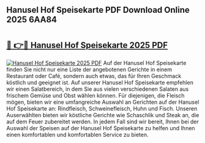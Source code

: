 ## Hanusel Hof Speisekarte PDF Download Online 2025 6AA84

# <h2><a href="http://gc9hrg.nevu.top/?p=Hanusel+Hof+Speisekarte">🔗 👉🔴 Hanusel Hof Speisekarte 2025 PDF</a></h2>

[![Hanusel Hof Speisekarte 2025 PDF](https://i.imgur.com/dBaPXMq.png)](http://gc9hrg.nevu.top/?p=Hanusel+Hof+Speisekarte)
Auf der Hanusel Hof Speisekarte finden Sie nicht nur eine Liste der angebotenen Gerichte in einem Restaurant oder Café, sondern auch etwas, das für Ihren Geschmack köstlich und geeignet ist. Auf unserer Hanusel Hof Speisekarte empfehlen wir einen Salatbereich, in dem Sie aus vielen verschiedenen Salaten aus frischem Gemüse und Obst wählen können. Für diejenigen, die Fleisch mögen, bieten wir eine umfangreiche Auswahl an Gerichten auf der Hanusel Hof Speisekarte an: Rindfleisch, Schweinefleisch, Huhn und Fisch. Unseren Auserwählten bieten wir köstliche Gerichte wie Schaschlik und Steak an, die auf dem Feuer zubereitet werden. In jedem Fall sind wir bereit, Ihnen bei der Auswahl der Speisen auf der Hanusel Hof Speisekarte zu helfen und Ihnen einen komfortablen und komfortablen Service zu bieten.
